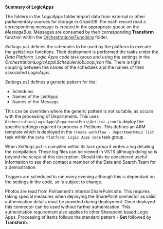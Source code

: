 **Summary of LogicApps**

The folders in the *LogicApps* folder import data from external or other parliamentary sources
for storage in *GraphDB*.  For each record read a corresponding message is created in the appropriate queue on the *MessageBus*.  Messages
are consumed by their corresponding **Transform** function within the
[Orchestrations\Functions](https://data-parliament.visualstudio.com/Platform/_git/Orchestration?path=%2FFunctions&version=GBmaster&_a=contents) folder.

*Settings.ps1* defines the schedules to be used by the platform to execute the *getlist-xxx* functions.
Their deployment is performed the tasks under the *Data Platform: Logic Apps code* task group and using the settings
in the *Orchestration\LogicApps\SchedulerJobLoop.json* file. There is tight coupling between the names
of the schedules and the names of their associated *LogicApps*.

*Settings.ps1* defines a generic pattern for the:
* Schedules
* Names of the ListApps
* Names of the Messags

This can be overriden where the generic pattern is not suitable, as occurs with the processing of Departments.  This
uses `Orchestration\LogicApps\DepartmentMnis\GetList.json` to deploy the specific settings required to process
e-Petitions.  This defines an ARM template which is deployed in the `Create workflow - DepartmentMnis list`
task within the `Data Platform: Logic Apps code` task group.

When *Settings.ps1* is compiled within its task group it writes a log detailing the compilation.  These log files can be viewed in VSTS
although doing so is beyond the scope of this description.  Should this be considered
useful information to see then contact a member of the Data and Search Team for a demostration.

Triggers are scheduled to run every evening although this is dependant on the settings in the code, so is subject to change.

Photos are read from Parliament's internal SharePoint site.  This requires taking special measures when deploying 
the SharePoint connector as valid authenication details must be provided during deployment. Once deployed this
connector can be used without further authenication.  This authenication requirement also applies to other Sharepoint based Logic Apps.
Processing of items follows the standard pattern - **Get** followed by **Transform**.
